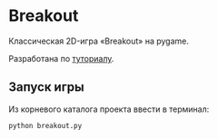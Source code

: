 # Breakout

Классическая 2D-игра «Breakout» на pygame.

Разработана по [туториалу](https://code.tutsplus.com/tutorials/building-games-with-python-3-and-pygame-part-1--cms-30081).

## Запуск игры

Из корневого каталога проекта ввести в терминал:

```bash
python breakout.py
```